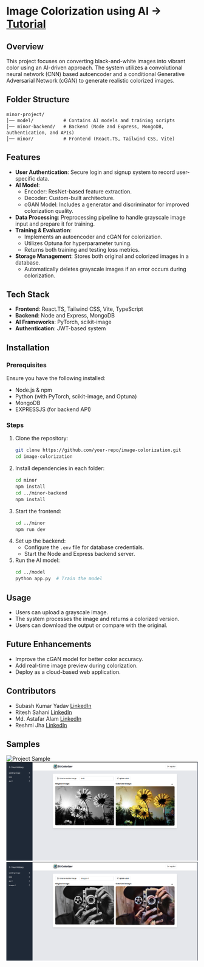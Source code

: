 # Image Colorization using AI → [Tutorial](./tutorial) 

## Overview
This project focuses on converting black-and-white images into vibrant color using an AI-driven approach. The system utilizes a convolutional neural network (CNN) based autoencoder and a conditional Generative Adversarial Network (cGAN) to generate realistic colorized images.

## Folder Structure
```
minor-project/
│── model/           # Contains AI models and training scripts
│── minor-backend/   # Backend (Node and Express, MongoDB, authentication, and APIs)
│── minor/           # Frontend (React.TS, Tailwind CSS, Vite)
```

## Features
- **User Authentication**: Secure login and signup system to record user-specific data.
- **AI Model**: 
  - Encoder: ResNet-based feature extraction.
  - Decoder: Custom-built architecture.
  - cGAN Model: Includes a generator and discriminator for improved colorization quality.
- **Data Processing**: Preprocessing pipeline to handle grayscale image input and prepare it for training.
- **Training & Evaluation**: 
  - Implements an autoencoder and cGAN for colorization.
  - Utilizes Optuna for hyperparameter tuning.
  - Returns both training and testing loss metrics.
- **Storage Management**: Stores both original and colorized images in a database.
  - Automatically deletes grayscale images if an error occurs during colorization.

## Tech Stack
- **Frontend**: React.TS, Tailwind CSS, Vite, TypeScript
- **Backend**: Node and Express, MongoDB
- **AI Frameworks**: PyTorch, scikit-image
- **Authentication**: JWT-based system

## Installation
### Prerequisites
Ensure you have the following installed:
- Node.js & npm
- Python (with PyTorch, scikit-image, and Optuna)
- MongoDB
- EXPRESSJS (for backend API)

### Steps
1. Clone the repository:
   ```sh
   git clone https://github.com/your-repo/image-colorization.git
   cd image-colorization
   ```
2. Install dependencies in each folder:
   ```sh
   cd minor
   npm install
   cd ../minor-backend
   npm install
   ```
3. Start the frontend:
   ```sh
   cd ../minor
   npm run dev
   ```
4. Set up the backend:
   - Configure the `.env` file for database credentials.
   - Start the Node and Express backend server.
5. Run the AI model:
   ```sh
   cd ../model
   python app.py  # Train the model
   ```

## Usage
- Users can upload a grayscale image.
- The system processes the image and returns a colorized version.
- Users can download the output or compare with the original.

## Future Enhancements
- Improve the cGAN model for better color accuracy.
- Add real-time image preview during colorization.
- Deploy as a cloud-based web application.

## Contributors
- Subash Kumar Yadav [LinkedIn](https://www.linkedin.com/in/subash-kumar-yadav/)
- Ritesh Sahani  [LinkedIn](https://www.linkedin.com/in/ritesh-sahani-548a4219a/)
- Md. Astafar Alam [LinkedIn](https://www.linkedin.com/in/md-astafar-alam-b00985307/)
- Reshmi Jha [LinkedIn](https://www.linkedin.com/in/reshmijha023/)

## Samples
![Project Sample](https://shorturl.at/RApdi)
![Sample 1](./sample1.png)
![Sample 2](./sample2.png)

